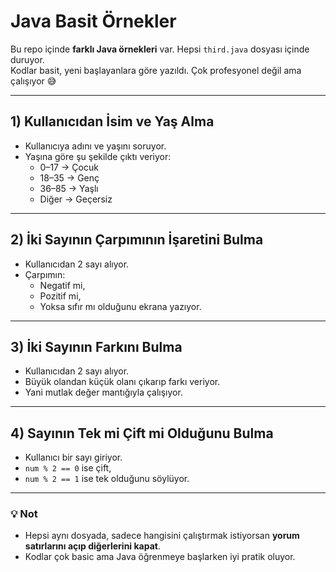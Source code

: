 # Java Basit Örnekler

Bu repo içinde **farklı Java örnekleri** var. Hepsi `third.java` dosyası içinde duruyor.  
Kodlar basit, yeni başlayanlara göre yazıldı. Çok profesyonel değil ama çalışıyor 😅

---

## 1) Kullanıcıdan İsim ve Yaş Alma
- Kullanıcıya adını ve yaşını soruyor.
- Yaşına göre şu şekilde çıktı veriyor:
  - 0–17 → Çocuk
  - 18–35 → Genç
  - 36–85 → Yaşlı
  - Diğer → Geçersiz

---

## 2) İki Sayının Çarpımının İşaretini Bulma
- Kullanıcıdan 2 sayı alıyor.
- Çarpımın:
  - Negatif mi,
  - Pozitif mi,
  - Yoksa sıfır mı olduğunu ekrana yazıyor.

---

## 3) İki Sayının Farkını Bulma
- Kullanıcıdan 2 sayı alıyor.
- Büyük olandan küçük olanı çıkarıp farkı veriyor.
- Yani mutlak değer mantığıyla çalışıyor.

---

## 4) Sayının Tek mi Çift mi Olduğunu Bulma
- Kullanıcı bir sayı giriyor.
- `num % 2 == 0` ise çift,
- `num % 2 == 1` ise tek olduğunu söylüyor.

---

### 💡 Not
- Hepsi aynı dosyada, sadece hangisini çalıştırmak istiyorsan **yorum satırlarını açıp diğerlerini kapat**.
- Kodlar çok basic ama Java öğrenmeye başlarken iyi pratik oluyor.

